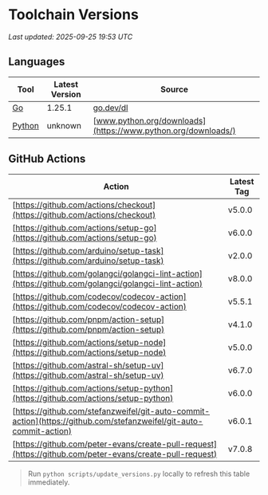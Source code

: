 # Toolchain Versions

_Last updated: 2025-09-25 19:53 UTC_

## Languages

| Tool | Latest Version | Source |
| --- | --- | --- |
| [Go](https://go.dev/dl/) | 1.25.1 | [go.dev/dl](https://go.dev/dl/) |
| [Python](https://www.python.org/downloads/) | unknown | [www.python.org/downloads](https://www.python.org/downloads/) |

## GitHub Actions

| Action | Latest Tag |
| --- | --- |
| [https://github.com/actions/checkout](https://github.com/actions/checkout) | v5.0.0 |
| [https://github.com/actions/setup-go](https://github.com/actions/setup-go) | v6.0.0 |
| [https://github.com/arduino/setup-task](https://github.com/arduino/setup-task) | v2.0.0 |
| [https://github.com/golangci/golangci-lint-action](https://github.com/golangci/golangci-lint-action) | v8.0.0 |
| [https://github.com/codecov/codecov-action](https://github.com/codecov/codecov-action) | v5.5.1 |
| [https://github.com/pnpm/action-setup](https://github.com/pnpm/action-setup) | v4.1.0 |
| [https://github.com/actions/setup-node](https://github.com/actions/setup-node) | v5.0.0 |
| [https://github.com/astral-sh/setup-uv](https://github.com/astral-sh/setup-uv) | v6.7.0 |
| [https://github.com/actions/setup-python](https://github.com/actions/setup-python) | v6.0.0 |
| [https://github.com/stefanzweifel/git-auto-commit-action](https://github.com/stefanzweifel/git-auto-commit-action) | v6.0.1 |
| [https://github.com/peter-evans/create-pull-request](https://github.com/peter-evans/create-pull-request) | v7.0.8 |

> Run `python scripts/update_versions.py` locally to refresh this table immediately.

